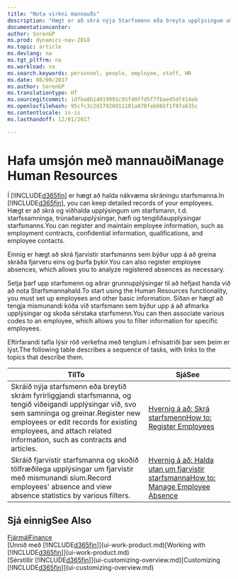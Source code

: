 ```yaml
---
title: "Nota virkni mannauðs"
description: "Hægt er að skrá nýja Starfsmenn eða breyta upplýsingum um núverandi starfsmenn, og skrá og greina fjarveru."
documentationcenter: 
author: SorenGP
ms.prod: dynamics-nav-2018
ms.topic: article
ms.devlang: na
ms.tgt_pltfrm: na
ms.workload: na
ms.search.keywords: personnel, people, employee, staff, HR
ms.date: 08/09/2017
ms.author: SorenGP
ms.translationtype: HT
ms.sourcegitcommit: 1dfba8b14019991c95f40ffd5f7fbaed5df414eb
ms.openlocfilehash: 95cfc3c2d17920911101a078feb865f1f87a635c
ms.contentlocale: is-is
ms.lasthandoff: 12/01/2017

---
```

# <a name="manage-human-resources"></a><span data-ttu-id="c98ca-103">Hafa umsjón með mannauði</span><span class="sxs-lookup"><span data-stu-id="c98ca-103">Manage Human Resources</span></span>
<span data-ttu-id="c98ca-104">Í [!INCLUDE[d365fin](includes/d365fin_md.md)] er hægt að halda nákvæma skráningu starfsmanna.</span><span class="sxs-lookup"><span data-stu-id="c98ca-104">In [!INCLUDE[d365fin](includes/d365fin_md.md)], you can keep detailed records of your employees.</span></span> <span data-ttu-id="c98ca-105">Hægt er að skrá og viðhalda upplýsingum um starfsmann, t.d. starfssamninga, trúnaðarupplýsingar, hæfi og tengiliðaupplýsingar starfsmanns.</span><span class="sxs-lookup"><span data-stu-id="c98ca-105">You can register and maintain employee information, such as employment contracts, confidential information, qualifications, and employee contacts.</span></span>

<span data-ttu-id="c98ca-106">Einnig er hægt að skrá fjarvistir starfsmanns sem býður upp á að greina skráða fjarveru eins og þurfa þykir.</span><span class="sxs-lookup"><span data-stu-id="c98ca-106">You can also register employee absences, which allows you to analyze registered absences as necessary.</span></span>

<span data-ttu-id="c98ca-107">Setja þarf upp starfsmenn og aðrar grunnupplýsingar til að hefjast handa við að nota Starfsmannahald.</span><span class="sxs-lookup"><span data-stu-id="c98ca-107">To start using the Human Resources functionality, you must set up employees and other basic information.</span></span> <span data-ttu-id="c98ca-108">Síðan er hægt að tengja mismunandi kóða við starfsmann sem býður upp á að afmarka upplýsingar og skoða sérstaka starfsmenn.</span><span class="sxs-lookup"><span data-stu-id="c98ca-108">You can then associate various codes to an employee, which allows you to filter information for specific employees.</span></span>

<span data-ttu-id="c98ca-109">Eftirfarandi tafla lýsir röð verkefna með tenglum í efnisatriði þar sem þeim er lýst.</span><span class="sxs-lookup"><span data-stu-id="c98ca-109">The following table describes a sequence of tasks, with links to the topics that describe them.</span></span>

| <span data-ttu-id="c98ca-110">Til</span><span class="sxs-lookup"><span data-stu-id="c98ca-110">To</span></span> | <span data-ttu-id="c98ca-111">Sjá</span><span class="sxs-lookup"><span data-stu-id="c98ca-111">See</span></span> |
| --- | --- |
| <span data-ttu-id="c98ca-112">Skráið nýja starfsmenn eða breytið skrám fyrirliggjandi starfsmanna, og tengið viðeigandi upplýsingar við, svo sem samninga og greinar.</span><span class="sxs-lookup"><span data-stu-id="c98ca-112">Register new employees or edit records for existing employees, and attach related information, such as contracts and articles.</span></span> |[<span data-ttu-id="c98ca-113">Hvernig á að: Skrá starfsmenn</span><span class="sxs-lookup"><span data-stu-id="c98ca-113">How to: Register Employees</span></span>](hr-how-register-employees.md) |
| <span data-ttu-id="c98ca-114">Skráið fjarvistir starfsmanna og skoðið tölfræðilega upplýsingar um fjarvistir með mismunandi síum.</span><span class="sxs-lookup"><span data-stu-id="c98ca-114">Record employees' absence and view absence statistics by various filters.</span></span> |[<span data-ttu-id="c98ca-115">Hvernig á að: Halda utan um fjarvistir starfsmanna</span><span class="sxs-lookup"><span data-stu-id="c98ca-115">How to: Manage Employee Absence</span></span>](hr-how-manage-absence.md) |

## <a name="see-also"></a><span data-ttu-id="c98ca-116">Sjá einnig</span><span class="sxs-lookup"><span data-stu-id="c98ca-116">See Also</span></span>
[<span data-ttu-id="c98ca-117">Fjármál</span><span class="sxs-lookup"><span data-stu-id="c98ca-117">Finance</span></span>](finance.md)  
<span data-ttu-id="c98ca-118">[Unnið með [!INCLUDE[d365fin](includes/d365fin_md.md)]](ui-work-product.md)</span><span class="sxs-lookup"><span data-stu-id="c98ca-118">[Working with [!INCLUDE[d365fin](includes/d365fin_md.md)]](ui-work-product.md)</span></span>  
<span data-ttu-id="c98ca-119">[Sérstillir [!INCLUDE[d365fin](includes/d365fin_md.md)]](ui-customizing-overview.md)</span><span class="sxs-lookup"><span data-stu-id="c98ca-119">[Customizing [!INCLUDE[d365fin](includes/d365fin_md.md)]](ui-customizing-overview.md)</span></span>        

